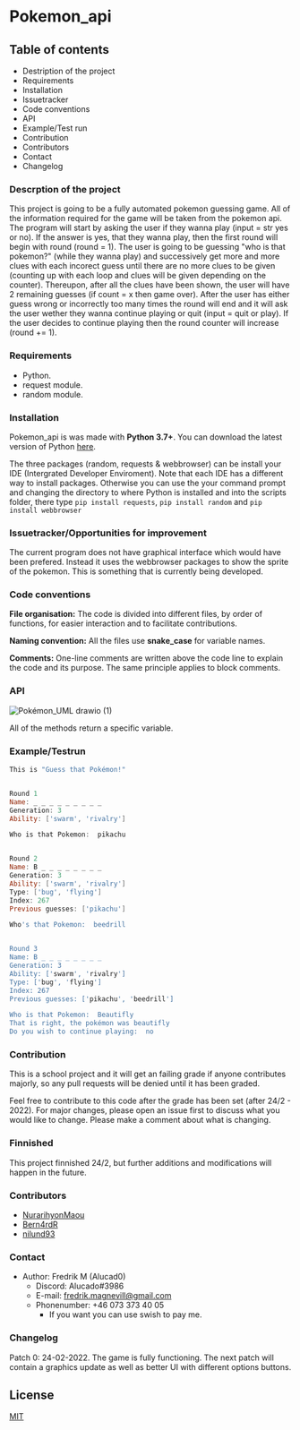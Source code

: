 # Pokemon_api

## Table of contents

- Destription of the project
- Requirements
- Installation
- Issuetracker
- Code conventions
- API
- Example/Test run
- Contribution
- Contributors
- Contact
- Changelog

### Descrption of the project

This project is going to be a fully automated pokemon guessing game. 
All of the information required for the game will be taken from the pokemon api. 
The program will start by asking the user if they wanna play (input = str yes or no). 
If the answer is yes, that they wanna play, then the first round will begin with round (round = 1). 
The user is going to be guessing "who is that pokemon?" (while they wanna play) and successively get more and more clues with each incorect guess until there are no more clues to be given (counting up with each loop and clues will be given depending on the counter). 
Thereupon, after all the clues have been shown, the user will have 2 remaining guesses (if count = x then game over). 
After the user has either guess wrong or incorrectly too many times the round will end and it will ask the user wether they wanna continue playing or quit (input = quit or play). 
If the user decides to continue playing then the round counter will increase (round += 1). 

### Requirements

- Python.
- request module.
- random module.

### Installation

Pokemon_api is was made with __Python 3.7+__. You can download the latest version of Python [here](https://www.python.org/downloads/).

The three packages (random, requests & webbrowser) can be install your IDE (Intergrated Developer Enviroment). 
Note that each IDE has a different way to install packages. 
Otherwise you can use the your command prompt and changing the directory to where Python is installed and into the scripts folder, there type `pip install requests`, `pip install random` and `pip install webbrowser`

### Issuetracker/Opportunities for improvement

The current program does not have graphical interface which would have been prefered. Instead it uses the webbrowser packages to show the sprite of the pokemon. This is something that is currently being developed.

### Code conventions

**File organisation:** The code is divided into different files, by order of functions, for easier interaction and to facilitate contributions.

**Naming convention:** All the files use **snake_case** for variable names.

**Comments:** One-line comments are written above the code line to explain the code and its purpose. The same principle applies to block comments.

### API

![Pokémon_UML drawio (1)](https://user-images.githubusercontent.com/96413210/154050589-eab9e130-c8b2-4807-909c-2dabcf3277f5.png)

All of the methods return a specific variable. 

### Example/Testrun

```powershell
This is "Guess that Pokémon!"


Round 1
Name: _ _ _ _ _ _ _ _ _      
Generation: 3
Ability: ['swarm', 'rivalry']

Who is that Pokemon:  pikachu


Round 2
Name: B _ _ _ _ _ _ _ _ 
Generation: 3
Ability: ['swarm', 'rivalry']
Type: ['bug', 'flying']
Index: 267
Previous guesses: ['pikachu']

Who's that Pokemon:  beedrill


Round 3
Name: B _ _ _ _ _ _ _ _
Generation: 3
Ability: ['swarm', 'rivalry']
Type: ['bug', 'flying']
Index: 267
Previous guesses: ['pikachu', 'beedrill']

Who is that Pokemon:  Beautifly 
That is right, the pokémon was beautifly
Do you wish to continue playing:  no

```

### Contribution

This is a school project and it will get an failing grade if anyone contributes majorly, so any pull requests will be denied until it has been graded. 

Feel free to contribute to this code after the grade has been set (after 24/2 - 2022). 
For major changes, please open an issue first to discuss what you would like to change. 
Please make a comment about what is changing. 

### Finnished

This project finnished 24/2, but further additions and modifications will happen in the future. 

### Contributors

- [NurarihyonMaou](https://github.com/NurarihyonMaou)
- [Bern4rdR](https://github.com/Bern4rdR)
- [nilund93](https://github.com/Nilund93)

### Contact

- Author: Fredrik M (Alucad0)
  - Discord: Alucado#3986
  - E-mail: fredrik.magnevill@gmail.com
  - Phonenumber: +46 073 373 40 05
    - If you want you can use swish to pay me.

### Changelog

Patch 0: 24-02-2022.
The game is fully functioning. The next patch will contain a graphics update as well as better UI with different options buttons. 

## License

[MIT](https://choosealicense.com/licenses/mit/)
